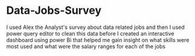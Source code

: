 # Data-Jobs-Survey
I used Alex the Analyst's survey about data related jobs and then I used power query editor to clean this data before I created an interactive dashboard using power Bi that helped me gain insight on what skills were most used and what were the salary ranges for each of the jobs
